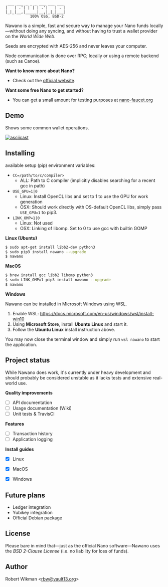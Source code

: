  ```                  
  ___ ___ _ _ _ ___ ___ ___ 
 |   | .'| | | | .'|   | . |
 |_|_|__,|_____|__,|_|_|___|
            100% OSS, BSD-2
```

Nawano is a simple, fast and secure way to manage your Nano funds locally—without doing any syncing, and without having to trust a wallet provider on the *World Wide Web*.

Seeds are encrypted with AES-256 and never leaves your computer.

Node communication is done over RPC; locally or using a remote backend (such as Canoe).

**Want to know more about Nano?** 

- Check out the [official website](https://nano.org/en/about).

**Want some free Nano to get started?**
 
- You can get a small amount for testing purposes at [nano-faucet.org](https://nano-faucet.org)


Demo
----

Shows some common wallet operations.

[![asciicast](https://asciinema.org/a/HevbcFFyi2OT7KJ6kpLyVbqJo.png)](https://asciinema.org/a/HevbcFFyi2OT7KJ6kpLyVbqJo)


Installing
----------

available setup (pip) environment variables:
- `CC=/path/to/c/compiler>`
  * ALL: Path to C compiler (implicitly disables searching for a recent gcc in path)
- `USE_GPU=1|0`
  * Linux: Install OpenCL libs and set to 1 to use the GPU for work generation
  * OSX: Should work directly with OS-default OpenCL libs, simply pass `USE_GPU=1` to pip3.
- `LINK_OMP=1|0`
  * Linux: Not used
  * OSX: Linking of libomp. Set to 0 to use gcc with builtin GOMP

**Linux (Ubuntu)**

```bash
$ sudo apt-get install libb2-dev python3
$ sudo pip3 install nawano --upgrade
$ nawano
```

**MacOS**

```bash
$ brew install gcc libb2 libomp python3
$ sudo LINK_OMP=1 pip3 install nawano --upgrade
$ nawano
```

**Windows**

Nawano can be installed in Microsoft Windows using WSL.

1. Enable WSL: https://docs.microsoft.com/en-us/windows/wsl/install-win10 
2. Using **Microsoft Store**, install **Ubuntu Linux** and start it.
3. Follow the **Ubuntu Linux** install instruction above.

You may now close the terminal window and simply run ```wsl nawano``` to start the application.


Project status
--------------

While Nawano does work, it's currently under heavy development and should probably be considered unstable as it lacks tests and extensive real-world use.


**Quality improvements**
- [ ] API documentation
- [ ] Usage documentation (Wiki)
- [ ] Unit tests & TravisCI

**Features**
- [ ] Transaction history
- [ ] Application logging

**Install guides**
- [X] Linux
- [X] MacOS
- [X] Windows


Future plans
------
- Ledger integration
- Yubikey integration
- Official Debian package


License
-------
Please bare in mind that—just as the official Nano software—Nawano uses the *BSD 2-Clause License* (i.e. no liability for loss of funds).


Author
------
Robert Wikman \<rbw@vault13.org\>
